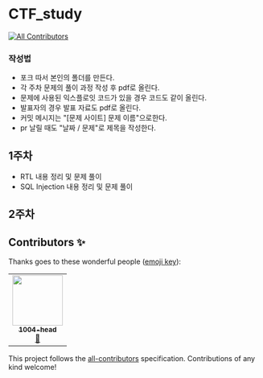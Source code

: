 # CTF_study
<!-- ALL-CONTRIBUTORS-BADGE:START - Do not remove or modify this section -->
[![All Contributors](https://img.shields.io/badge/all_contributors-1-orange.svg?style=flat-square)](#contributors-)
<!-- ALL-CONTRIBUTORS-BADGE:END -->
### 작성법
+ 포크 따서 본인의 폴더를 만든다.
+ 각 주차 문제의 풀이 과정 작성 후 pdf로 올린다.
+ 문제에 사용된 익스플로잇 코드가 있을 경우 코드도 같이 올린다.
+ 발표자의 경우 발표 자료도 pdf로 올린다.
+ 커밋 메시지는 "[문제 사이트] 문제 이름"으로한다.
+ pr 날릴 때도 "날짜 / 문제"로 제목을 작성한다.

## 1주차
* RTL 내용 정리 및 문제 풀이
* SQL Injection 내용 정리 및 문제 풀이

## 2주차

## Contributors ✨

Thanks goes to these wonderful people ([emoji key](https://allcontributors.org/docs/en/emoji-key)):

<!-- ALL-CONTRIBUTORS-LIST:START - Do not remove or modify this section -->
<!-- prettier-ignore-start -->
<!-- markdownlint-disable -->
<table>
  <tr>
    <td align="center"><a href="https://github.com/1004-head"><img src="https://avatars.githubusercontent.com/u/65378326?v=4?s=100" width="100px;" alt=""/><br /><sub><b>1004-head</b></sub></a><br /><a href="#design-1004-head" title="Design">🎨</a></td>
  </tr>
</table>

<!-- markdownlint-restore -->
<!-- prettier-ignore-end -->

<!-- ALL-CONTRIBUTORS-LIST:END -->

This project follows the [all-contributors](https://github.com/all-contributors/all-contributors) specification. Contributions of any kind welcome!
